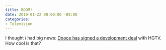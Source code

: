 ```yaml
---
title: BOOM!
date: 2010-01-22 00:00:00 -08:00
categories:
- Television
---
```


<p>I thought <em>I</em> had big news: <a href="http://blog.hgtv.com/design/2010/01/22/welcome-heather-armstrong/">Dooce has signed a development deal</a> with HGTV. How cool is that? </p>
